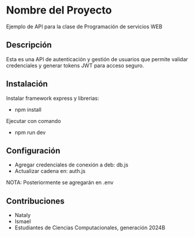 # Nombre del Proyecto
Ejemplo de API para la clase de Programación de servicios WEB

## Descripción
Esta es una API de autenticación y gestión de usuarios que permite validar credenciales y generar tokens JWT para acceso seguro.

## Instalación
Instalar framework express y librerias:
- npm install

Ejecutar con comando
- npm run dev

## Configuración
- Agregar credenciales de conexión a deb: db.js
- Actualizar cadena en: auth.js

NOTA: Posteriormente se agregarán en .env

## Contribuciones
- Nataly
- Ismael
- Estudiantes de Ciencias Computacionales, generación 2024B
